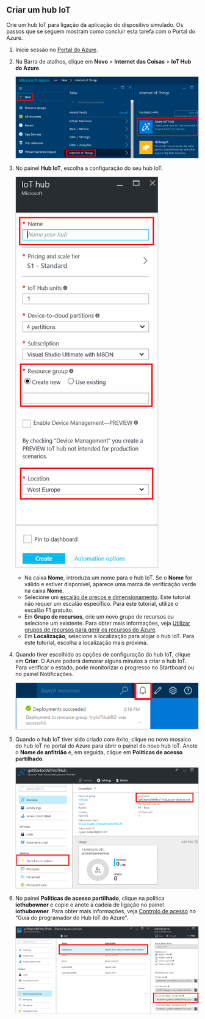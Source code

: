 ## <a name="create-an-iot-hub"></a>Criar um hub IoT
Crie um hub IoT para ligação da aplicação do dispositivo simulado. Os passos que se seguem mostram como concluir esta tarefa com o Portal do Azure.

1. Inicie sessão no [Portal do Azure][lnk-portal].
2. Na Barra de atalhos, clique em **Novo** > **Internet das Coisas** > **IoT Hub do Azure**.
   
    ![Barra de atalhos do portal do Azure][1]
3. No painel **Hub IoT**, escolha a configuração do seu hub IoT.
   
    ![Painel do hub IoT][2]
   
   * Na caixa **Nome**, introduza um nome para o hub IoT. Se o **Nome** for válido e estiver disponível, aparece uma marca de verificação verde na caixa **Nome**.
   * Selecione um [escalão de preços e dimensionamento][lnk-pricing]. Este tutorial não requer um escalão específico. Para este tutorial, utilize o escalão F1 gratuito.
   * Em **Grupo de recursos**, crie um novo grupo de recursos ou selecione um existente. Para obter mais informações, veja [Utilizar grupos de recursos para gerir os recursos do Azure][lnk-resource-groups].
   * Em **Localização**, selecione a localização para alojar o hub IoT. Para este tutorial, escolha a localização mais próxima.
4. Quando tiver escolhido as opções de configuração do hub IoT, clique em **Criar**.  O Azure poderá demorar alguns minutos a criar o hub IoT. Para verificar o estado, pode monitorizar o progresso no Startboard ou no painel Notificações.
   
    ![Estado do novo hub IoT][3]
5. Quando o hub IoT tiver sido criado com êxito, clique no novo mosaico do hub IoT no portal do Azure para abrir o painel do novo hub IoT. Anote o **Nome de anfitrião** e, em seguida, clique em **Políticas de acesso partilhado**.
   
    ![Novo painel do hub IoT][4]
6. No painel **Políticas de acesso partilhado**, clique na política **iothubowner** e copie e anote a cadeia de ligação no painel **iothubowner**. Para obter mais informações, veja [Controlo de acesso][lnk-access-control] no “Guia do programador do Hub IoT do Azure”.
   
    ![Painel das políticas de acesso partilhado][5]

<!-- Images. -->
[1]: ./media/iot-hub-get-started-create-hub/create-iot-hub1.png
[2]: ./media/iot-hub-get-started-create-hub/create-iot-hub2.png
[3]: ./media/iot-hub-get-started-create-hub/create-iot-hub3.png
[4]: ./media/iot-hub-get-started-create-hub/create-iot-hub4.png
[5]: ./media/iot-hub-get-started-create-hub/create-iot-hub5.png

<!-- Links -->
[lnk-resource-groups]: ../articles/azure-portal/resource-group-portal.md
[lnk-portal]: https://portal.azure.com/
[lnk-pricing]: https://azure.microsoft.com/pricing/details/iot-hub/
[lnk-access-control]: ../articles/iot-hub/iot-hub-devguide-security.md


<!--HONumber=Nov16_HO5-->


